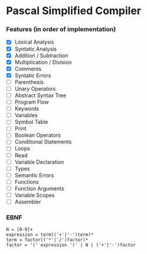 # Pascal Simplified Compiler

### Features (in order of implementation)
- [x] Lexical Analysis
- [x] Syntatic Analysis
- [x] Addition / Subtraction
- [x] Multiplication / Division
- [x] Comments
- [x] Syntatic Errors
- [ ] Parenthesis
- [ ] Unary Operators
- [ ] Abstract Syntax Tree
- [ ] Program Flow
- [ ] Keywords
- [ ] Variables
- [ ] Symbol Table
- [ ] Print
- [ ] Boolean Operators
- [ ] Conditional Statements
- [ ] Loops
- [ ] Read
- [ ] Variable Declaration
- [ ] Types
- [ ] Semantic Errors
- [ ] Functions
- [ ] Function Arguments
- [ ] Variable Scopes
- [ ] Assembler

### EBNF
```
N = [0-9]+
expression = term(('+'|'-')term)*
term = factor(('*'|'/')factor)*
factor = '(' expression ')' | N | ('+'|'-')factor
```
